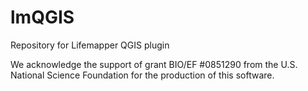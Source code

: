 lmQGIS
======

Repository for Lifemapper QGIS plugin


We acknowledge the support of grant BIO/EF #0851290 from the U.S. National Science Foundation for the production of this software.
